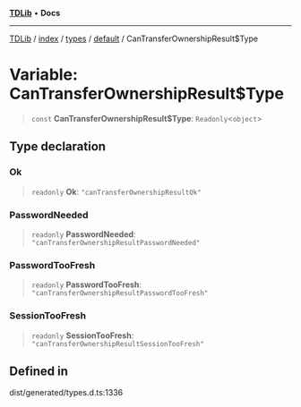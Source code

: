 [**TDLib**](../../../../../../README.md) • **Docs**

***

[TDLib](../../../../../../modules.md) / [index](../../../../../README.md) / [types](../../../README.md) / [default](../README.md) / CanTransferOwnershipResult$Type

# Variable: CanTransferOwnershipResult$Type

> `const` **CanTransferOwnershipResult$Type**: `Readonly`\<`object`\>

## Type declaration

### Ok

> `readonly` **Ok**: `"canTransferOwnershipResultOk"`

### PasswordNeeded

> `readonly` **PasswordNeeded**: `"canTransferOwnershipResultPasswordNeeded"`

### PasswordTooFresh

> `readonly` **PasswordTooFresh**: `"canTransferOwnershipResultPasswordTooFresh"`

### SessionTooFresh

> `readonly` **SessionTooFresh**: `"canTransferOwnershipResultSessionTooFresh"`

## Defined in

dist/generated/types.d.ts:1336
